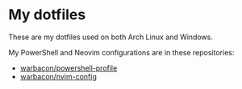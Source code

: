 # My dotfiles

These are my dotfiles used on both Arch Linux and Windows. 

My PowerShell and Neovim configurations are in these repositories:

- [warbacon/powershell-profile](https://github.com/warbacon/powershell-profile)
- [warbacon/nvim-config](https://github.com/warbacon/nvim-config)
